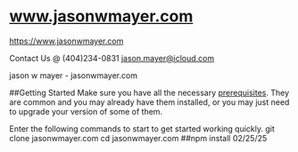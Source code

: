 # www.jasonwmayer.com

https://www.jasonwmayer.com

Contact Us @ (404)234-0831
jason.mayer@icloud.com

jason w mayer - jasonwmayer.com

##Getting Started
Make sure you have all the necessary [prerequisites](#prerequisites). They are common and you may already have them installed, or you may just need to upgrade your version of some of them.

Enter the following commands to start to get started working quickly.
git clone jasonwmayer.com
cd jasonwmayer.com
##npm install
02/25/25
